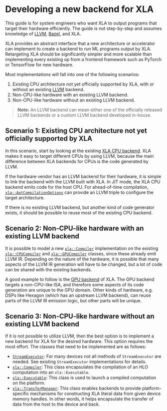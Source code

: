 # Developing a new backend for XLA

This guide is for system engineers who want XLA to output programs that
target their hardware efficiently. The guide is not
step-by-step and assumes knowledge of [LLVM](http://llvm.org),
[Bazel](https://bazel.build/), and XLA.

XLA provides an abstract interface that a new architecture or accelerator can
implement to create a backend to run ML programs output by XLA. Retargeting XLA
should be significantly simpler and more scalable than implementing every
existing op from a frontend framework such as PyTorch or TensorFlow for new
hardware.

Most implementations will fall into one of the following scenarios:

1. Existing CPU architecture not yet officially supported by XLA, with or
   without an existing [LLVM](http://llvm.org) backend.
2. Non-CPU-like hardware with an existing LLVM backend.
3. Non-CPU-like hardware without an existing LLVM backend.

> **Note:**
    An LLVM backend can mean either one of the officially released LLVM
    backends or a custom LLVM backend developed in-house.

## Scenario 1: Existing CPU architecture not yet officially supported by XLA

In this scenario, start by looking at the existing
[XLA CPU backend](https://github.com/openxla/xla/tree/main/xla/service/cpu).
XLA makes it easy to target different CPUs by using LLVM, because
the main difference between XLA backends for CPUs is the code generated by LLVM.

If the hardware vendor has an LLVM backend for their hardware, it is simple to
link the backend with the LLVM built with XLA. In JIT mode, the XLA CPU backend
emits code for the host CPU. For ahead-of-time compilation,
[`xla::AotCompilationOptions`](https://github.com/openxla/xla/tree/main/xla/service/compiler.h)
can provide an LLVM triple to configure the target architecture.

If there is no existing LLVM backend, but another kind of code generator exists,
it should be possible to reuse most of the existing CPU backend.

## Scenario 2: Non-CPU-like hardware with an existing LLVM backend

It is possible to model a new
[`xla::Compiler`](https://github.com/openxla/xla/tree/main/xla/service/compiler.h)
implementation on the existing
[`xla::CPUCompiler`](https://github.com/openxla/xla/tree/main/xla/service/cpu/cpu_compiler.cc)
and [`xla::GPUCompiler`](https://github.com/openxla/xla/tree/main/xla/service/gpu/nvptx_compiler.cc)
classes, since these already emit LLVM IR. Depending on the nature of the
hardware, it is possible that many aspects of the LLVM IR generation will have
to be changed, but a lot of code can be shared with the existing backends.

A good example to follow is the
[GPU backend](https://github.com/openxla/xla/tree/main/xla/service/gpu/)
of XLA. The GPU backend targets a non-CPU-like ISA, and therefore some aspects
of its code generation are unique to the GPU domain. Other kinds of hardware,
e.g. DSPs like Hexagon (which has an upstream LLVM backend), can reuse parts of
the LLVM IR emission logic, but other parts will be unique.

## Scenario 3: Non-CPU-like hardware without an existing LLVM backend

If it is not possible to utilize LLVM, then the best option is to implement a
new backend for XLA for the desired hardware. This option requires the most
effort. The classes that need to be implemented are as follows:

* [`StreamExecutor`](https://github.com/openxla/xla/tree/main/xla/stream_executor/stream_executor.h):
  For many devices not all methods of `StreamExecutor` are needed. See
  existing `StreamExecutor` implementations for details.
* [`xla::Compiler`](https://github.com/openxla/xla/tree/main/xla/service/compiler.h):
  This class encapsulates the compilation of an HLO computation into an
  `xla::Executable`.
* [`xla::Executable`](https://github.com/openxla/xla/tree/main/xla/service/executable.h):
  This class is used to launch a compiled computation on the platform.
* [`xla::TransferManager`](https://github.com/openxla/xla/tree/main/xla/service/transfer_manager.h):
  This class enables backends to provide platform-specific mechanisms for
  constructing XLA literal data from given device memory handles. In other
  words, it helps encapsulate the transfer of data from the host to the device
  and back.
